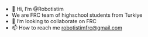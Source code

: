 - 👋 Hi, I’m @Robotistim
- We are FRC team of highschool students from Turkiye 
- 💞️ I’m looking to collaborate on FRC
- 📫 How to reach me robotistimfrc@gmail.com


<!---
Robotistim/Robotistim is a ✨ special ✨ repository because its `README.md` (this file) appears on your GitHub profile.
You can click the Preview link to take a look at your changes.
--->
